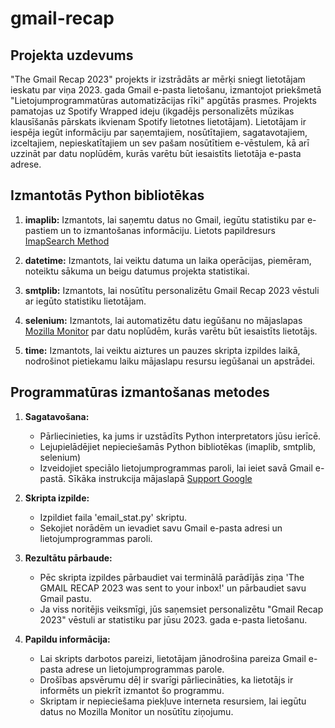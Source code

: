 # gmail-recap


## Projekta uzdevums

"The Gmail Recap 2023" projekts ir izstrādāts ar mērķi sniegt lietotājam ieskatu par viņa 2023. gada Gmail e-pasta lietošanu, izmantojot priekšmetā "Lietojumprogrammatūras automatizācijas rīki" apgūtās prasmes. Projekts pamatojas uz Spotify Wrapped ideju (ikgadējs personalizēts mūzikas klausīšanās pārskats ikvienam Spotify lietotnes lietotājam). Lietotājam ir iespēja iegūt informāciju par saņemtajiem, nosūtītajiem, sagatavotajiem, izceltajiem, nepieskatītajiem un sev pašam nosūtītiem e-vēstulem, kā arī uzzināt par datu noplūdēm, kurās varētu būt iesaistīts lietotāja e-pasta adrese.

## Izmantotās Python bibliotēkas

1. **imaplib:** Izmantots, lai saņemtu datus no Gmail, iegūtu statistiku par e-pastiem un to izmantošanas informāciju. Lietots papildresurs [ImapSearch Method](https://afterlogic.com/mailbee-net/docs/MailBee.ImapMail.Imap.Search_overload_2.html)

2. **datetime:** Izmantots, lai veiktu datuma un laika operācijas, piemēram, noteiktu sākuma un beigu datumus projekta statistikai.

3. **smtplib:** Izmantots, lai nosūtītu personalizētu Gmail Recap 2023 vēstuli ar iegūto statistiku lietotājam.

4. **selenium:** Izmantots, lai automatizētu datu iegūšanu no mājaslapas [Mozilla Monitor](https://monitor.mozilla.org/) par datu noplūdēm, kurās varētu būt iesaistīts lietotājs.

5. **time:** Izmantots, lai veiktu aiztures un pauzes skripta izpildes laikā, nodrošinot pietiekamu laiku mājaslapu resursu iegūšanai un apstrādei.

## Programmatūras izmantošanas metodes

1. **Sagatavošana:**
   - Pārliecinieties, ka jums ir uzstādīts Python interpretators jūsu ierīcē.
   - Lejupielādējiet nepieciešamās Python bibliotēkas (imaplib, smtplib, selenium)
   - Izveidojiet speciālo lietojumprogrammas paroli, lai ieiet savā Gmail e-pastā. Sīkāka instrukcija mājaslapā [Support Google](https://support.google.com/accounts/answer/185833?hl=ru)

2. **Skripta izpilde:**
   - Izpildiet faila 'email_stat.py' skriptu.
   - Sekojiet norādēm un ievadiet savu Gmail e-pasta adresi un lietojumprogrammas paroli.

3. **Rezultātu pārbaude:**
   - Pēc skripta izpildes pārbaudiet vai terminālā parādījās ziņa 'The GMAIL RECAP 2023 was sent to your inbox!' un pārbaudiet savu Gmail pastu.
   - Ja viss noritējis veiksmīgi, jūs saņemsiet personalizētu "Gmail Recap 2023" vēstuli ar statistiku par jūsu 2023. gada e-pasta lietošanu.

4. **Papildu informācija:**
    - Lai skripts darbotos pareizi, lietotājam jānodrošina pareiza Gmail e-pasta adrese un lietojumprogrammas parole.
    - Drošības apsvērumu dēļ ir svarīgi pārliecināties, ka lietotājs ir informēts un piekrīt izmantot šo programmu.
    - Skriptam ir nepieciešama piekļuve interneta resursiem, lai iegūtu datus no Mozilla Monitor un nosūtītu ziņojumu.


